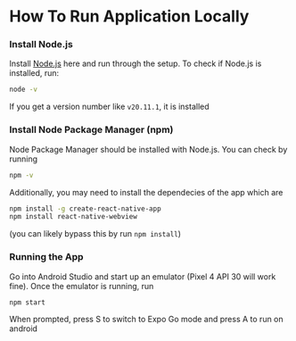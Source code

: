 # How To Run Application Locally

### Install Node.js
Install [Node.js](https://nodejs.org/en) here and run through the setup. To check if Node.js is installed, run: 
```bash
node -v
```
If you get a version number like `v20.11.1`, it is installed

### Install Node Package Manager (npm)
Node Package Manager should be installed with Node.js. You can check by running 
```bash
npm -v
```

Additionally, you may need to install the dependecies of the app which are
``` bash
npm install -g create-react-native-app
npm install react-native-webview
```

(you can likely bypass this by run `npm install`)

### Running the App
Go into Android Studio and start up an emulator (Pixel 4 API 30 will work fine). Once the emulator is running, run 

```bash
npm start
```

When prompted, press S to switch to Expo Go mode and press A to run on android